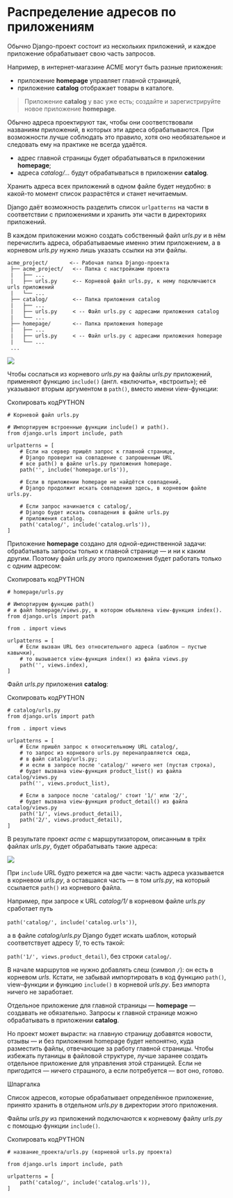 # Распределение адресов по приложениям

Обычно Django-проект состоит из нескольких приложений, и каждое приложение обрабатывает свою часть запросов.

Например, в интернет-магазине ACME могут быть разные приложения:

- приложение **homepage** управляет главной страницей,
- приложение **catalog** отображает товары в каталоге.

> Приложение **catalog** у вас уже есть; создайте и зарегистрируйте новое приложение **homepage**.

Обычно адреса проектируют так, чтобы они соответствовали названиям приложений, в которых эти адреса обрабатываются. При возможности лучше соблюдать это правило, хотя оно необязательное и следовать ему на практике не всегда удаётся.

- адрес главной страницы будет обрабатываться в приложении **homepage**;
- адреса _catalog/..._ будут обрабатываться в приложении **catalog**.

Хранить адреса всех приложений в одном файле будет неудобно: в какой-то момент список разрастётся и станет нечитаемым.

Django даёт возможность разделить список `urlpatterns` на части в соответствии с приложениями и хранить эти части в директориях приложений.

В каждом приложении можно создать собственный файл _urls.py_ и в нём перечислить адреса, обрабатываемые именно этим приложением, а в корневом _urls.py_ нужно лишь указать ссылки на эти файлы.

```
acme_project/       <-- Рабочая папка Django-проекта
 ├── acme_project/   <-- Папка с настройками проекта  
 |   ├── ...
 |   ├── urls.py     <-- Корневой файл urls.py, к нему подключаются urls приложений  
 |   └── ...
 ├── catalog/        <-- Папка приложения catalog
 |   ├── ...
 |   ├── urls.py     < -- Файл urls.py с адресами приложения catalog
 |   └── ...
 ├── homepage/       <-- Папка приложения homepage
 |   ├── ...
 |   ├── urls.py     < -- Файл urls.py с адресами приложения homepage
 |   └── ...
 ... 
```

![](https://pictures.s3.yandex.net/resources/2_1685546060.png)

Чтобы сослаться из корневого _urls.py_ на файлы _urls.py_ приложений, применяют функцию `include()` (англ. «включить», «встроить»); её указывают вторым аргументом в `path()`, вместо имени view-функции:

Скопировать кодPYTHON

```
# Корневой файл urls.py 

# Импортируем встроенные функции include() и path().
from django.urls import include, path

urlpatterns = [    
    # Если на сервер пришёл запрос к главной странице,
    # Django проверит на совпадение с запрошенным URL 
    # все path() в файле urls.py приложения homepage.
    path('', include('homepage.urls')),

    # Если в приложении homepage не найдётся совпадений,
    # Django продолжит искать совпадения здесь, в корневом файле urls.py.

    # Если запрос начинается с catalog/, 
    # Django будет искать совпадения в файле urls.py
    # приложения catalog.
    path('catalog/', include('catalog.urls')),
] 
```

Приложение **homepage** создано для одной-единственной задачи: обрабатывать запросы только к главной странице — и ни к каким другим. Поэтому файл _urls.py_ этого приложения будет работать только с одним адресом:

Скопировать кодPYTHON

```
# homepage/urls.py

# Импортируем функцию path() 
# и файл homepage/views.py, в котором объявлена view-функция index().
from django.urls import path

from . import views

urlpatterns = [
    # Если вызван URL без относительного адреса (шаблон — пустые кавычки),
    # то вызывается view-функция index() из файла views.py
    path('', views.index),
] 
```

Файл _urls.py_ приложения **catalog**:

Скопировать кодPYTHON

```
# catalog/urls.py
from django.urls import path

from . import views

urlpatterns = [
    # Если пришёл запрос к относительному URL catalog/,
    # то запрос из корневого urls.py перенаправляется сюда, 
    # в файл catalog/urls.py;
    # и если в запросе после 'catalog/' ничего нет (пустая строка),
    # будет вызвана view-функция product_list() из файла catalog/views.py
    path('', views.product_list),

    # Если в запросе после 'catalog/' стоит '1/' или '2/',
    # будет вызвана view-функция product_detail() из файла catalog/views.py
    path('1/', views.product_detail),
    path('2/', views.product_detail),
] 
```

В результате проект _acme_ с маршрутизатором, описанным в трёх файлах _urls.py_, будет обрабатывать такие адреса:

![](https://pictures.s3.yandex.net/resources/3_1685546071.png)

При `include` URL будто режется на две части: часть адреса указывается в корневом _urls.py_, а оставшаяся часть — в том _urls.py_, на который ссылается `path()` из корневого файла.

Например, при запросе к URL _catalog/1/_ в корневом файле _urls.py_ сработает путь

`path('catalog/', include('catalog.urls'))`,

а в файле _catalog/urls.py_ Django будет искать шаблон, который соответствует адресу _1/_, то есть такой:

`path('1/', views.product_detail)`, без строки `catalog/`.

В начале маршрутов не нужно добавлять слеш (символ `/`): он есть в корневом _urls._ Кстати, не забывай импортировать в код функцию `path()`, view-функции и функцию `include()` в корневой _urls.py_. Без импорта ничего не заработает.

Отдельное приложение для главной страницы — **homepage** — создавать не обязательно. Запросы к главной странице можно обрабатывать в приложении **catalog**.

Но проект может вырасти: на главную страницу добавятся новости, отзывы — и без приложения homepage будет непонятно, куда разместить файлы, отвечающие за работу главной страницы. Чтобы избежать путаницы в файловой структуре, лучше заранее создать отдельное приложение для управления этой страницей. Если не пригодится — ничего страшного, а если потребуется — вот оно, готово.

Шпаргалка

Список адресов, которые обрабатывает определённое приложение, принято хранить в отдельном _urls.py_ в директории этого приложения.

Файлы _urls.py_ из приложений подключаются к корневому файлу _urls.py_ с помощью функции `include()`.

Скопировать кодPYTHON

```
# название_проекта/urls.py (корневой urls.py проекта)

from django.urls import include, path 

urlpatterns = [
    path('catalog/', include('catalog.urls')),
] 
```